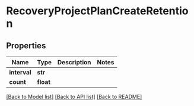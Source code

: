 # RecoveryProjectPlanCreateRetention

## Properties
Name | Type | Description | Notes
------------ | ------------- | ------------- | -------------
**interval** | **str** |  | 
**count** | **float** |  | 

[[Back to Model list]](../README.md#documentation-for-models) [[Back to API list]](../README.md#documentation-for-api-endpoints) [[Back to README]](../README.md)


